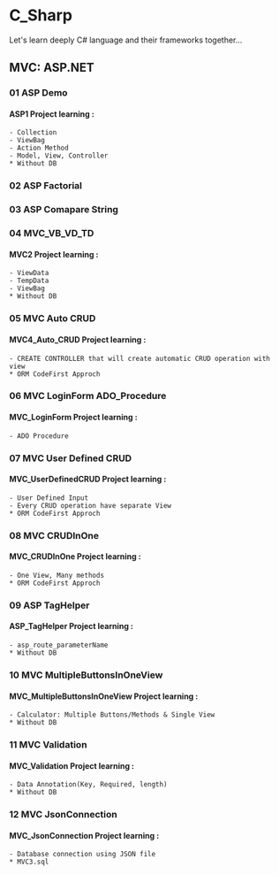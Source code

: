 # C_Sharp
Let's learn deeply C# language and their frameworks together...

## MVC: ASP.NET

### 01 ASP Demo
#### ASP1 Project learning :
	- Collection
	- ViewBag
	- Action Method
	- Model, View, Controller
	* Without DB


### 02 ASP Factorial

### 03 ASP Comapare String

### 04 MVC_VB_VD_TD
#### MVC2 Project learning :
	- ViewData
	- TempData
	- ViewBag
	* Without DB


### 05 MVC Auto CRUD
#### MVC4_Auto_CRUD Project learning :
	- CREATE CONTROLLER that will create automatic CRUD operation with view
	* ORM CodeFirst Approch
	

### 06 MVC LoginForm ADO_Procedure
#### MVC_LoginForm Project learning :
	- ADO Procedure

### 07 MVC User Defined CRUD
#### MVC_UserDefinedCRUD Project learning :
	- User Defined Input
	- Every CRUD operation have separate View
	* ORM CodeFirst Approch

	
### 08 MVC CRUDInOne
#### MVC_CRUDInOne Project learning :
	- One View, Many methods
	* ORM CodeFirst Approch

	
### 09 ASP TagHelper
#### ASP_TagHelper Project learning :
	- asp_route_parameterName
	* Without DB


	
### 10 MVC MultipleButtonsInOneView
#### MVC_MultipleButtonsInOneView Project learning :
	- Calculator: Multiple Buttons/Methods & Single View
	* Without DB



###	11 MVC Validation
#### MVC_Validation Project learning :
	- Data Annotation(Key, Required, length)
	* Without DB



###	12 MVC JsonConnection
#### MVC_JsonConnection Project learning :
	- Database connection using JSON file
	* MVC3.sql

